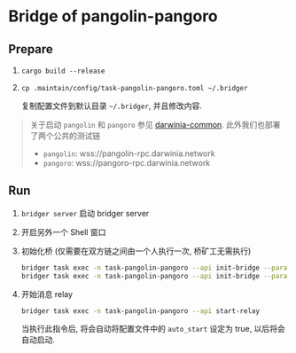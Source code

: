 Bridge of pangolin-pangoro
===

## Prepare

1. `cargo build --release`
2. `cp .maintain/config/task-pangolin-pangoro.toml ~/.bridger`

   复制配置文件到默认目录 `~/.bridger`, 并且修改内容.

> 关于启动 `pangolin` 和 `pangoro` 参见 [darwinia-common](https://github.com/darwinia-network/darwinia-common#development).
> 此外我们也部署了两个公共的测试链
> - `pangolin`: wss://pangolin-rpc.darwinia.network
> - `pangoro`: wss://pangoro-rpc.darwinia.network

## Run

1. `bridger server`
   启动 bridger server

2. 开启另外一个 Shell 窗口

3. 初始化桥 (仅需要在双方链之间由一个人执行一次, 桥矿工无需执行)

   ```bash
   bridger task exec -n task-pangolin-pangoro --api init-bridge --param bridge=pangolin-to-pangoro
   bridger task exec -n task-pangolin-pangoro --api init-bridge --param bridge=pangoro-to-pangolin
   ```

4. 开始消息 relay

   ```bash
   bridger task exec -n task-pangolin-pangoro --api start-relay
   ```

   当执行此指令后, 将会自动将配置文件中的 `auto_start` 设定为 true, 以后将会自动启动.

